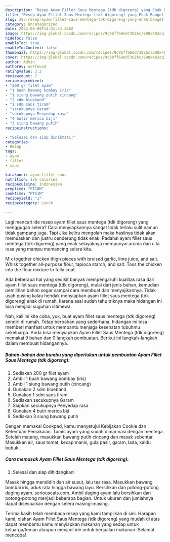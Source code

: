 ```yaml
---
description: "Resep Ayam Fillet Saus Mentega (tdk digoreng) yang Enak Banget, Buat Buka Puasa}"
title: "Resep Ayam Fillet Saus Mentega (tdk digoreng) yang Enak Banget, Buat Buka Puasa}"
slug: 393-resep-ayam-fillet-saus-mentega-tdk-digoreng-yang-enak-banget-buat-buka-puasa
category: Uncategorized
date: 2022-06-09T14:51:54.368Z
image: https://img-global.cpcdn.com/recipes/9c9bff68ed7302bc/680x482cq70/ayam-fillet-saus-mentega-tdk-digoreng-foto-resep-utama.jpg
hideToc: false
enableToc: true
enableTocContent: false
thumbnail: https://img-global.cpcdn.com/recipes/9c9bff68ed7302bc/680x482cq70/ayam-fillet-saus-mentega-tdk-digoreng-foto-resep-utama.jpg
cover: https://img-global.cpcdn.com/recipes/9c9bff68ed7302bc/680x482cq70/ayam-fillet-saus-mentega-tdk-digoreng-foto-resep-utama.jpg
author: Admin
authorAv: notfound
ratingvalue: 3.2
reviewcount: 7
recipeingredient:
- "200 gr filet ayam"
- "1 buah bawang bombay iris"
- "1 siung bawang putih cincang"
- "2 sdm blueband"
- "1 sdm saos tiram"
- "secukupnya Garam"
- "secukupnya Penyedap rasa"
- "4 butir merica biji"
- "3 siung bawang putih"
recipeinstructions:

- "Selesai dan siap dinikmati!"
categories:
- Resep
tags:
- ayam
- fillet
- saus

katakunci: ayam fillet saus 
nutrition: 126 calories
recipecuisine: Indonesian
preptime: "PT18M"
cooktime: "PT51M"
recipeyield: "1"
recipecategory: Lunch

---
```



Lagi mencari ide resep ayam fillet saus mentega (tdk digoreng) yang menggugah selera? Cara menyiapkannya sangat tidak terlalu sulit namun tidak gampang juga. Tapi Jika keliru mengolah maka hasilnya tidak akan memuaskan dan justru cenderung tidak enak. Padahal ayam fillet saus mentega (tdk digoreng) yang enak selayaknya mempunyai aroma dan cita rasa yang mampu memancing selera kita.


Mix together chicken thigh pieces with bruised garlic, lime juice, and salt. Whisk together all-purpose flour, tapioca starch, and salt. Toss the chicken into the flour mixture to fully coat.

Ada beberapa hal yang sedikit banyak mempengaruhi kualitas rasa dari ayam fillet saus mentega (tdk digoreng), mulai dari jenis bahan, kemudian pemilihan bahan segar sampai cara membuat dan menyajikannya. Tidak usah pusing kalau hendak menyiapkan ayam fillet saus mentega (tdk digoreng) enak di rumah, karena asal sudah tahu triknya maka hidangan ini bisa menjadi suguhan istimewa.


Nah, kali ini kita coba, yuk, buat ayam fillet saus mentega (tdk digoreng) sendiri di rumah. Tetap berbahan yang sederhana, hidangan ini bisa memberi manfaat untuk membantu menjaga kesehatan tubuhmu sekeluarga. Anda bisa menyiapkan Ayam Fillet Saus Mentega (tdk digoreng) memakai 9 bahan dan 0 langkah pembuatan. Berikut ini langkah-langkah dalam membuat hidangannya.

<!--inarticleads1-->

##### Bahan-bahan dan bumbu yang diperlukan untuk pembuatan Ayam Fillet Saus Mentega (tdk digoreng):

1. Sediakan 200 gr filet ayam
1. Ambil 1 buah bawang bombay (iris)
1. Ambil 1 siung bawang putih (cincang)
1. Gunakan 2 sdm blueband
1. Gunakan 1 sdm saos tiram
1. Sediakan secukupnya Garam
1. Siapkan secukupnya Penyedap rasa
1. Gunakan 4 butir merica biji
1. Sediakan 3 siung bawang putih


Dengan memakai Cookpad, kamu menyetujui Kebijakan Cookie dan Ketentuan Pemakaian. Tumis ayam yang sudah dimarinasi dengan mentega. Setelah matang, masukkan bawang putih cincang dan masak sebentar. Masukkan air, saus tomat, kecap manis, gula pasir, garam, lada, kaldu bubuk. 

<!--inarticleads2-->

##### Cara memasak Ayam Fillet Saus Mentega (tdk digoreng):


1. Selesai dan siap dihidangkan!

Masak hingga mendidih dan air susut, lalu tes rasa. Masukkan bawang bombai iris, aduk rata hingga bawang layu. Bersihkan dan potong-potong daging ayam. seriouseats.com. Ambil daging ayam lalu bersihkan dan potong-potong menjadi beberapa bagian. Untuk ukuran dan jumlahnya dapat disesuaikan dengan selera masing-masing. 

Terima kasih telah membaca resep yang kami tampilkan di sini. Harapan kami, olahan Ayam Fillet Saus Mentega (tdk digoreng) yang mudah di atas dapat membantu kamu menyiapkan makanan yang sedap untuk keluarga/teman ataupun menjadi ide untuk berjualan makanan. Selamat mencoba!
